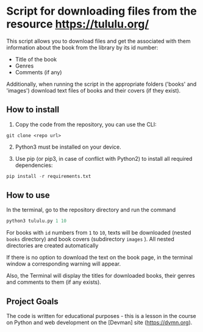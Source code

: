 # Script for downloading files from the resource https://tululu.org/

This script allows you to download files and get the associated
with them information about the book from the library by its id number:
- Title of the book
- Genres
- Comments (if any)

Additionally, when running the script in the appropriate folders
('books' and 'images') download text files of books and their covers
(if they exist).

## How to install

1. Copy the code from the repository, you can use the CLI:
```command line
git clone <repo url>
```

2. Python3 must be installed on your device.

3. Use pip (or pip3, in case of conflict with Python2) to
install all required dependencies:

```Python
pip install -r requirements.txt
```

## How to use
In the terminal, go to the repository directory and run the command
```Python
python3 tululu.py 1 10
```
For books with `id` numbers from `1` to `10`, texts will be downloaded 
(nested `books` directory) and book covers (subdirectory `images` ).
All nested directories are created automatically

If there is no option to download the text on the book page, in 
the terminal window  a corresponding warning will appear.

Also, the Terminal will display the titles for downloaded books, 
their genres and comments to them (if any exists).


## Project Goals

The code is written for educational purposes - this is a lesson 
in the course on Python and web development on the [Devman] 
site (https://dvmn.org).